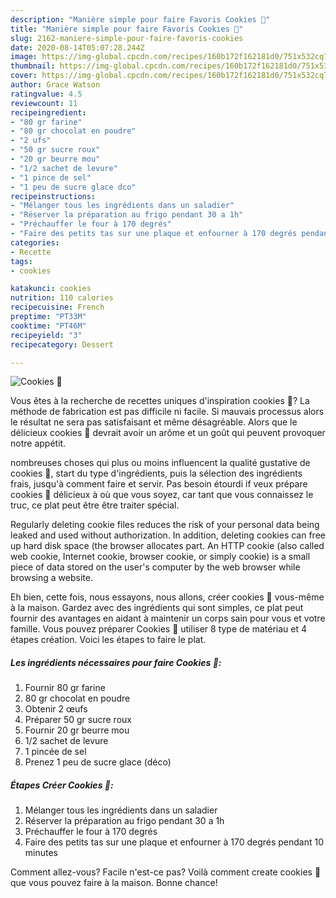 ```yaml
---
description: "Manière simple pour faire Favoris Cookies 🍫"
title: "Manière simple pour faire Favoris Cookies 🍫"
slug: 2162-maniere-simple-pour-faire-favoris-cookies
date: 2020-08-14T05:07:28.244Z
image: https://img-global.cpcdn.com/recipes/160b172f162181d0/751x532cq70/cookies-🍫-photo-principale-de-la-recette.jpg
thumbnail: https://img-global.cpcdn.com/recipes/160b172f162181d0/751x532cq70/cookies-🍫-photo-principale-de-la-recette.jpg
cover: https://img-global.cpcdn.com/recipes/160b172f162181d0/751x532cq70/cookies-🍫-photo-principale-de-la-recette.jpg
author: Grace Watson
ratingvalue: 4.5
reviewcount: 11
recipeingredient:
- "80 gr farine"
- "80 gr chocolat en poudre"
- "2 ufs"
- "50 gr sucre roux"
- "20 gr beurre mou"
- "1/2 sachet de levure"
- "1 pince de sel"
- "1 peu de sucre glace dco"
recipeinstructions:
- "Mélanger tous les ingrédients dans un saladier"
- "Réserver la préparation au frigo pendant 30 a 1h"
- "Préchauffer le four à 170 degrés"
- "Faire des petits tas sur une plaque et enfourner à 170 degrés pendant 10 minutes"
categories:
- Recette
tags:
- cookies

katakunci: cookies 
nutrition: 110 calories
recipecuisine: French
preptime: "PT33M"
cooktime: "PT46M"
recipeyield: "3"
recipecategory: Dessert

---
```



![Cookies 🍫](https://img-global.cpcdn.com/recipes/160b172f162181d0/751x532cq70/cookies-🍫-photo-principale-de-la-recette.jpg)

Vous êtes à la recherche de recettes uniques d'inspiration cookies 🍫? La méthode de fabrication est pas difficile ni facile. Si mauvais processus alors le résultat ne sera pas satisfaisant et même désagréable. Alors que le délicieux cookies 🍫 devrait avoir un arôme et un goût qui peuvent provoquer notre appétit.

nombreuses choses qui plus ou moins influencent la qualité gustative de cookies 🍫, start du type d'ingrédients, puis la sélection des ingrédients frais, jusqu'à comment faire et servir. Pas besoin étourdi if veux prépare cookies 🍫 délicieux à où que vous soyez, car tant que vous connaissez le truc, ce plat peut être être traiter spécial.

Regularly deleting cookie files reduces the risk of your personal data being leaked and used without authorization. In addition, deleting cookies can free up hard disk space (the browser allocates part. An HTTP cookie (also called web cookie, Internet cookie, browser cookie, or simply cookie) is a small piece of data stored on the user&#39;s computer by the web browser while browsing a website.


Eh bien, cette fois, nous essayons, nous allons, créer cookies 🍫 vous-même à la maison. Gardez avec des ingrédients qui sont simples, ce plat peut fournir des avantages en aidant à maintenir un corps sain pour vous et votre famille. Vous pouvez préparer Cookies 🍫 utiliser 8 type de matériau et 4 étapes création. Voici les étapes to faire le plat.

<!--inarticleads1-->

##### Les ingrédients nécessaires pour faire Cookies 🍫:

1. Fournir 80 gr farine
1.  80 gr chocolat en poudre
1. Obtenir 2 œufs
1. Préparer 50 gr sucre roux
1. Fournir 20 gr beurre mou
1.  1/2 sachet de levure
1.  1 pincée de sel
1. Prenez 1 peu de sucre glace (déco)




<!--inarticleads2-->

##### Étapes Créer Cookies 🍫:

1. Mélanger tous les ingrédients dans un saladier
1. Réserver la préparation au frigo pendant 30 a 1h
1. Préchauffer le four à 170 degrés
1. Faire des petits tas sur une plaque et enfourner à 170 degrés pendant 10 minutes





Comment allez-vous? Facile n'est-ce pas? Voilà comment create cookies 🍫 que vous pouvez faire à la maison. Bonne chance!
